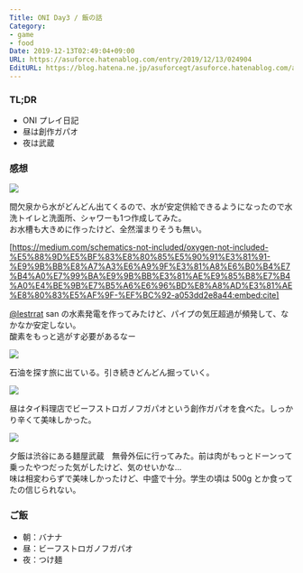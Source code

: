 ```yaml
---
Title: ONI Day3 / 飯の話
Category:
- game
- food
Date: 2019-12-13T02:49:04+09:00
URL: https://asuforce.hatenablog.com/entry/2019/12/13/024904
EditURL: https://blog.hatena.ne.jp/asuforcegt/asuforce.hatenablog.com/atom/entry/26006613481814455
---
```


### TL;DR

- ONI プレイ日記
- 昼は創作ガパオ
- 夜は武蔵

###  感想

<span itemtype="http://schema.org/Photograph" itemscope="itemscope"><img class="magnifiable" src="https://cdn-ak.f.st-hatena.com/images/fotolife/a/asuforcegt/20200807/20200807135237.jpg" itemprop="image"></span>

間欠泉から水がどんどん出てくるので、水が安定供給できるようになったので水洗トイレと洗面所、シャワーも1つ作成してみた。  
お水槽も大きめに作ったけど、全然溜まりそうも無い。

[https://medium.com/schematics-not-included/oxygen-not-included-%E5%88%9D%E5%BF%83%E8%80%85%E5%90%91%E3%81%91-%E9%9B%BB%E8%A7%A3%E6%A9%9F%E3%81%A8%E6%B0%B4%E7%B4%A0%E7%99%BA%E9%9B%BB%E3%81%AE%E9%85%B8%E7%B4%A0%E4%BE%9B%E7%B5%A6%E6%96%BD%E8%A8%AD%E3%81%AE%E8%80%83%E5%AF%9F-%EF%BC%92-a053dd2e8a44:embed:cite]

[@lestrrat](https://twitter.com/lestrrat) san の水素発電を作ってみたけど、パイプの気圧超過が頻発して、なかなか安定しない。  
酸素をもっと逃がす必要があるなー

<span itemtype="http://schema.org/Photograph" itemscope="itemscope"><img class="magnifiable" src="https://cdn-ak.f.st-hatena.com/images/fotolife/a/asuforcegt/20200807/20200807135230.jpg" itemprop="image"></span>

石油を探す旅に出ている。引き続きどんどん掘っていく。



<span itemtype="http://schema.org/Photograph" itemscope="itemscope"><img class="magnifiable" src="https://cdn-ak.f.st-hatena.com/images/fotolife/a/asuforcegt/20200807/20200807140941.jpg" itemprop="image"></span>

昼はタイ料理店でビーフストロガノフガパオという創作ガパオを食べた。しっかり辛くて美味しかった。

<span itemtype="http://schema.org/Photograph" itemscope="itemscope"><img class="magnifiable" src="https://cdn-ak.f.st-hatena.com/images/fotolife/a/asuforcegt/20200807/20200807140947.jpg" itemprop="image"></span>

夕飯は渋谷にある麺屋武蔵　無骨外伝に行ってみた。前は肉がもっとドーンって乗ったやつだった気がしたけど、気のせいかな...  
味は相変わらずで美味しかったけど、中盛で十分。学生の頃は 500g とか食ってたの信じられない。


### ご飯

- 朝：バナナ
- 昼：ビーフストロガノフガパオ
- 夜：つけ麺
